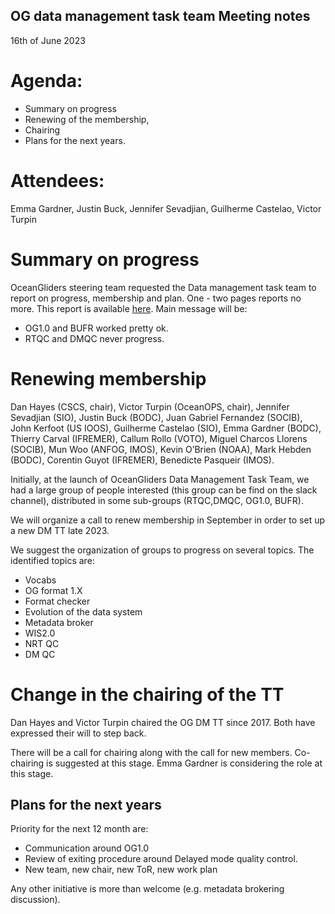 ## OG data management task team Meeting notes ##
16th of June 2023

# Agenda:
* Summary on progress
* Renewing of the membership,
* Chairing
* Plans for the next years.

# Attendees:
Emma Gardner, Justin Buck, Jennifer Sevadjian, Guilherme Castelao, Victor Turpin


# Summary on progress
OceanGliders steering team requested the Data management task team to report on progress, membership and plan. 
One - two pages reports no more. This report is available [here]().
Main message will be:
* OG1.0 and BUFR worked pretty ok.
* RTQC and DMQC never progress.


# Renewing membership
Dan Hayes (CSCS, chair), Victor Turpin (OceanOPS, chair), Jennifer Sevadjian (SIO), Justin Buck (BODC), Juan Gabriel Fernandez (SOCIB), John Kerfoot (US IOOS), Guilherme Castelao (SIO), Emma Gardner (BODC), Thierry Carval (IFREMER), Callum Rollo (VOTO), Miguel Charcos Llorens (SOCIB), Mun Woo (ANFOG, IMOS), Kevin O’Brien (NOAA), Mark Hebden (BODC), Corentin Guyot (IFREMER), Benedicte Pasqueir (IMOS).

Initially, at the launch of OceanGliders Data Management Task Team, we had a large group of people interested (this group can be find on the slack channel), distributed in some sub-groups (RTQC,DMQC, OG1.0, BUFR). 

We will organize a call to renew membership in September in order to set up a new DM TT late 2023.

We suggest the organization of groups to progress on several topics. The identified topics are:
* Vocabs
* OG format 1.X
* Format checker
* Evolution of the data system
* Metadata broker
* WIS2.0
* NRT QC
* DM QC

# Change in the chairing of the TT
Dan Hayes and Victor Turpin chaired the OG DM TT since 2017. Both have expressed their will to step back.

There will be a call for chairing along with the call for new members.
Co-chairing is suggested at this stage.
Emma Gardner is considering the role at this stage.

## Plans for the next years
Priority for the next 12 month are:
* Communication around OG1.0
* Review of exiting procedure around Delayed mode quality control.
* New team, new chair, new ToR, new work plan

Any other initiative is more than welcome (e.g. metadata brokering discussion).
